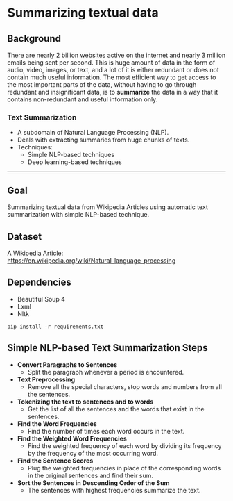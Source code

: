 # Summarizing textual data

## Background

There are nearly 2 billion websites active on the internet and nearly 3 million emails being sent per second. This is huge amount of data in the form of audio, video, images, or text, and a lot of it is either redundant or does not contain much useful information. The most efficient way to get access to the most important parts of the data, without having to go through redundant and insignificant data, is to **summarize** the data in a way that it contains non-redundant and useful information only.

### Text Summarization

* A subdomain of Natural Language Processing (NLP).
* Deals with extracting summaries from huge chunks of texts.
* Techniques:
  * Simple NLP-based techniques
  * Deep learning-based techniques

---

## Goal

Summarizing textual data from Wikipedia Articles using automatic text summarization with simple NLP-based technique.

## Dataset

A Wikipedia Article: https://en.wikipedia.org/wiki/Natural_language_processing

## Dependencies

* Beautiful Soup 4
* Lxml
* Nltk

`pip install -r requirements.txt`

## Simple NLP-based Text Summarization Steps

* **Convert Paragraphs to Sentences**
  * Split the paragraph whenever a period is encountered.
* **Text Preprocessing**
  * Remove all the special characters, stop words and numbers from all the sentences.
* **Tokenizing the text to sentences and to words**
  * Get the list of all the sentences and the words that exist in the sentences.
* **Find the Word Frequencies**
  * Find the number of times each word occurs in the text.
* **Find the Weighted Word Frequencies**
  * Find the weighted frequency of each word by dividing its frequency by the frequency of the most occurring word.
* **Find the Sentence Scores**
  * Plug the weighted frequencies in place of the corresponding words in the original sentences and find their sum.
* **Sort the Sentences in Descending Order of the Sum**
  * The sentences with highest frequencies summarize the text.
